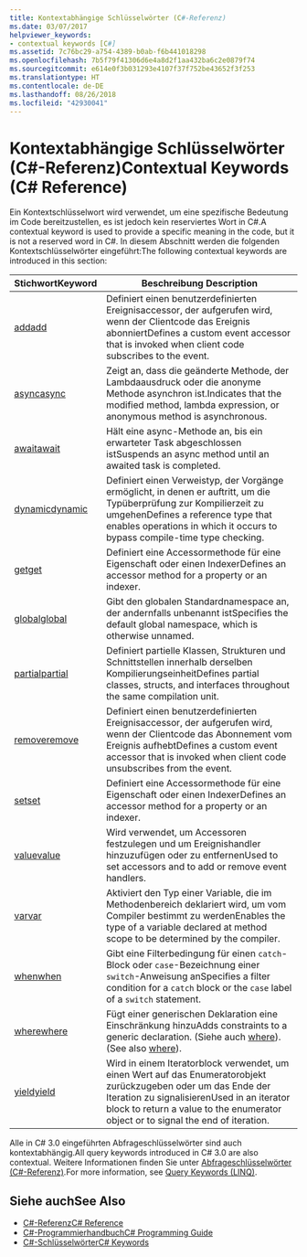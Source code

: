 ```yaml
---
title: Kontextabhängige Schlüsselwörter (C#-Referenz)
ms.date: 03/07/2017
helpviewer_keywords:
- contextual keywords [C#]
ms.assetid: 7c76bc29-a754-4389-b0ab-f6b441018298
ms.openlocfilehash: 7b5f79f41306d6e4a8d2f1aa432ba6c2e0879f74
ms.sourcegitcommit: e614e0f3b031293e4107f37f752be43652f3f253
ms.translationtype: HT
ms.contentlocale: de-DE
ms.lasthandoff: 08/26/2018
ms.locfileid: "42930041"
---
```

# <a name="contextual-keywords-c-reference"></a><span data-ttu-id="e26f8-102">Kontextabhängige Schlüsselwörter (C#-Referenz)</span><span class="sxs-lookup"><span data-stu-id="e26f8-102">Contextual Keywords (C# Reference)</span></span>
<span data-ttu-id="e26f8-103">Ein Kontextschlüsselwort wird verwendet, um eine spezifische Bedeutung im Code bereitzustellen, es ist jedoch kein reserviertes Wort in C#.</span><span class="sxs-lookup"><span data-stu-id="e26f8-103">A contextual keyword is used to provide a specific meaning in the code, but it is not a reserved word in C#.</span></span> <span data-ttu-id="e26f8-104">In diesem Abschnitt werden die folgenden Kontextschlüsselwörter eingeführt:</span><span class="sxs-lookup"><span data-stu-id="e26f8-104">The following contextual keywords are introduced in this section:</span></span>  
  
|<span data-ttu-id="e26f8-105">Stichwort</span><span class="sxs-lookup"><span data-stu-id="e26f8-105">Keyword</span></span>|<span data-ttu-id="e26f8-106">Beschreibung </span><span class="sxs-lookup"><span data-stu-id="e26f8-106">Description</span></span>|  
|-------------|-----------------|  
|[<span data-ttu-id="e26f8-107">add</span><span class="sxs-lookup"><span data-stu-id="e26f8-107">add</span></span>](../../../csharp/language-reference/keywords/add.md)|<span data-ttu-id="e26f8-108">Definiert einen benutzerdefinierten Ereignisaccessor, der aufgerufen wird, wenn der Clientcode das Ereignis abonniert</span><span class="sxs-lookup"><span data-stu-id="e26f8-108">Defines a custom event accessor that is invoked when client code subscribes to the event.</span></span>|  
|[<span data-ttu-id="e26f8-109">async</span><span class="sxs-lookup"><span data-stu-id="e26f8-109">async</span></span>](../../../csharp/language-reference/keywords/async.md)|<span data-ttu-id="e26f8-110">Zeigt an, dass die geänderte Methode, der Lambdaausdruck oder die anonyme Methode asynchron ist.</span><span class="sxs-lookup"><span data-stu-id="e26f8-110">Indicates that the modified method, lambda expression, or anonymous method is asynchronous.</span></span>|  
|[<span data-ttu-id="e26f8-111">await</span><span class="sxs-lookup"><span data-stu-id="e26f8-111">await</span></span>](../../../csharp/language-reference/keywords/await.md)|<span data-ttu-id="e26f8-112">Hält eine async-Methode an, bis ein erwarteter Task abgeschlossen ist</span><span class="sxs-lookup"><span data-stu-id="e26f8-112">Suspends an async method until an awaited task is completed.</span></span>|  
|[<span data-ttu-id="e26f8-113">dynamic</span><span class="sxs-lookup"><span data-stu-id="e26f8-113">dynamic</span></span>](../../../csharp/language-reference/keywords/dynamic.md)|<span data-ttu-id="e26f8-114">Definiert einen Verweistyp, der Vorgänge ermöglicht, in denen er auftritt, um die Typüberprüfung zur Kompilierzeit zu umgehen</span><span class="sxs-lookup"><span data-stu-id="e26f8-114">Defines a reference type that enables operations in which it occurs to bypass compile-time type checking.</span></span>|  
|[<span data-ttu-id="e26f8-115">get</span><span class="sxs-lookup"><span data-stu-id="e26f8-115">get</span></span>](../../../csharp/language-reference/keywords/get.md)|<span data-ttu-id="e26f8-116">Definiert eine Accessormethode für eine Eigenschaft oder einen Indexer</span><span class="sxs-lookup"><span data-stu-id="e26f8-116">Defines an accessor method for a property or an indexer.</span></span>|  
|[<span data-ttu-id="e26f8-117">global</span><span class="sxs-lookup"><span data-stu-id="e26f8-117">global</span></span>](../../../csharp/language-reference/keywords/global.md)|<span data-ttu-id="e26f8-118">Gibt den globalen Standardnamespace an, der andernfalls unbenannt ist</span><span class="sxs-lookup"><span data-stu-id="e26f8-118">Specifies the default global namespace, which is otherwise unnamed.</span></span>|  
|[<span data-ttu-id="e26f8-119">partial</span><span class="sxs-lookup"><span data-stu-id="e26f8-119">partial</span></span>](../../../csharp/language-reference/keywords/partial-type.md)|<span data-ttu-id="e26f8-120">Definiert partielle Klassen, Strukturen und Schnittstellen innerhalb derselben Kompilierungseinheit</span><span class="sxs-lookup"><span data-stu-id="e26f8-120">Defines partial classes, structs, and interfaces throughout the same compilation unit.</span></span>|  
|[<span data-ttu-id="e26f8-121">remove</span><span class="sxs-lookup"><span data-stu-id="e26f8-121">remove</span></span>](../../../csharp/language-reference/keywords/remove.md)|<span data-ttu-id="e26f8-122">Definiert einen benutzerdefinierten Ereignisaccessor, der aufgerufen wird, wenn der Clientcode das Abonnement vom Ereignis aufhebt</span><span class="sxs-lookup"><span data-stu-id="e26f8-122">Defines a custom event accessor that is invoked when client code unsubscribes from the event.</span></span>|  
|[<span data-ttu-id="e26f8-123">set</span><span class="sxs-lookup"><span data-stu-id="e26f8-123">set</span></span>](../../../csharp/language-reference/keywords/set.md)|<span data-ttu-id="e26f8-124">Definiert eine Accessormethode für eine Eigenschaft oder einen Indexer</span><span class="sxs-lookup"><span data-stu-id="e26f8-124">Defines an accessor method for a property or an indexer.</span></span>|  
|[<span data-ttu-id="e26f8-125">value</span><span class="sxs-lookup"><span data-stu-id="e26f8-125">value</span></span>](../../../csharp/language-reference/keywords/value.md)|<span data-ttu-id="e26f8-126">Wird verwendet, um Accessoren festzulegen und um Ereignishandler hinzuzufügen oder zu entfernen</span><span class="sxs-lookup"><span data-stu-id="e26f8-126">Used to set accessors and to add or remove event handlers.</span></span>|  
|[<span data-ttu-id="e26f8-127">var</span><span class="sxs-lookup"><span data-stu-id="e26f8-127">var</span></span>](../../../csharp/language-reference/keywords/var.md)|<span data-ttu-id="e26f8-128">Aktiviert den Typ einer Variable, die im Methodenbereich deklariert wird, um vom Compiler bestimmt zu werden</span><span class="sxs-lookup"><span data-stu-id="e26f8-128">Enables the type of a variable declared at method scope to be determined by the compiler.</span></span>|  
|[<span data-ttu-id="e26f8-129">when</span><span class="sxs-lookup"><span data-stu-id="e26f8-129">when</span></span>](when.md)|<span data-ttu-id="e26f8-130">Gibt eine Filterbedingung für einen `catch`-Block oder `case`-Bezeichnung einer `switch`-Anweisung an</span><span class="sxs-lookup"><span data-stu-id="e26f8-130">Specifies a filter condition for a `catch` block or the `case` label of a `switch` statement.</span></span>|
|[<span data-ttu-id="e26f8-131">where</span><span class="sxs-lookup"><span data-stu-id="e26f8-131">where</span></span>](../../../csharp/language-reference/keywords/where-generic-type-constraint.md)|<span data-ttu-id="e26f8-132">Fügt einer generischen Deklaration eine Einschränkung hinzu</span><span class="sxs-lookup"><span data-stu-id="e26f8-132">Adds constraints to a generic declaration.</span></span> <span data-ttu-id="e26f8-133">(Siehe auch [where](../../../csharp/language-reference/keywords/where-clause.md)).</span><span class="sxs-lookup"><span data-stu-id="e26f8-133">(See also [where](../../../csharp/language-reference/keywords/where-clause.md)).</span></span>|  
|[<span data-ttu-id="e26f8-134">yield</span><span class="sxs-lookup"><span data-stu-id="e26f8-134">yield</span></span>](../../../csharp/language-reference/keywords/yield.md)|<span data-ttu-id="e26f8-135">Wird in einem Iteratorblock verwendet, um einen Wert auf das Enumeratorobjekt zurückzugeben oder um das Ende der Iteration zu signalisieren</span><span class="sxs-lookup"><span data-stu-id="e26f8-135">Used in an iterator block to return a value to the enumerator object or to signal the end of iteration.</span></span>|  
  
 <span data-ttu-id="e26f8-136">Alle in C# 3.0 eingeführten Abfrageschlüsselwörter sind auch kontextabhängig.</span><span class="sxs-lookup"><span data-stu-id="e26f8-136">All query keywords introduced in C# 3.0 are also contextual.</span></span> <span data-ttu-id="e26f8-137">Weitere Informationen finden Sie unter [Abfrageschlüsselwörter (C#-Referenz)](../../../csharp/language-reference/keywords/query-keywords.md).</span><span class="sxs-lookup"><span data-stu-id="e26f8-137">For more information, see [Query Keywords (LINQ)](../../../csharp/language-reference/keywords/query-keywords.md).</span></span>  
  
## <a name="see-also"></a><span data-ttu-id="e26f8-138">Siehe auch</span><span class="sxs-lookup"><span data-stu-id="e26f8-138">See Also</span></span>

- [<span data-ttu-id="e26f8-139">C#-Referenz</span><span class="sxs-lookup"><span data-stu-id="e26f8-139">C# Reference</span></span>](../../../csharp/language-reference/index.md)  
- [<span data-ttu-id="e26f8-140">C#-Programmierhandbuch</span><span class="sxs-lookup"><span data-stu-id="e26f8-140">C# Programming Guide</span></span>](../../../csharp/programming-guide/index.md)  
- [<span data-ttu-id="e26f8-141">C#-Schlüsselwörter</span><span class="sxs-lookup"><span data-stu-id="e26f8-141">C# Keywords</span></span>](../../../csharp/language-reference/keywords/index.md)

